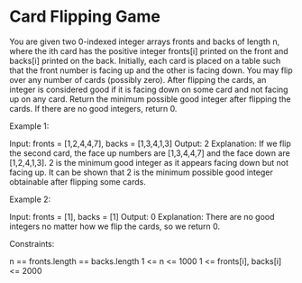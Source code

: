 # Card Flipping Game

You are given two 0-indexed integer arrays fronts and backs of length n, where the ith card has the positive integer fronts[i] printed on the front and backs[i] printed on the back. Initially, each card is placed on a table such that the front number is facing up and the other is facing down. You may flip over any number of cards (possibly zero).
After flipping the cards, an integer is considered good if it is facing down on some card and not facing up on any card.
Return the minimum possible good integer after flipping the cards. If there are no good integers, return 0.

Example 1:

Input: fronts = [1,2,4,4,7], backs = [1,3,4,1,3]
Output: 2
Explanation:
If we flip the second card, the face up numbers are [1,3,4,4,7] and the face down are [1,2,4,1,3].
2 is the minimum good integer as it appears facing down but not facing up.
It can be shown that 2 is the minimum possible good integer obtainable after flipping some cards.

Example 2:

Input: fronts = [1], backs = [1]
Output: 0
Explanation:
There are no good integers no matter how we flip the cards, so we return 0.

Constraints:

n == fronts.length == backs.length
1 <= n <= 1000
1 <= fronts[i], backs[i] <= 2000
